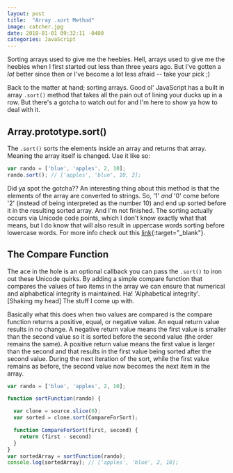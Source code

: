 ```yaml
---
layout: post
title:  "Array .sort Method"
image: catcher.jpg
date: 2018-01-01 09:32:11 -0400
categories: JavaScript
---
```

Sorting arrays used to give me the heebies. Hell, arrays used to give me the heebies when I first started out less than 
three years ago. But I've gotten a *lot* better since then or I've become a lot less afraid -- take your pick ;)

Back to the matter at hand; sorting arrays. Good ol' JavaScript has a built in array `.sort()` method that takes all the
pain out of lining your ducks up in a row. But there's a gotcha to watch out for and I'm here to show ya how to deal with
it.

## Array.prototype.sort()

The `.sort()` sorts the elements inside an array and returns that array. Meaning the array itself is changed. Use it 
like so:

```javascript
var rando = ['blue', 'apples', 2, 10];
rando.sort(); // ['apples', 'blue', 10, 2];
```

Did ya spot the gotcha?? An interesting thing about this method is that the elements of the array are converted to 
strings. So, '1' *and* '0' come before '2' (instead of being interpreted as the number 10) and end up sorted before it in the resulting sorted array. And I'm not finished. The sorting actually occurs via Unicode code points, which I don't know exactly what that means, but I do know that will also result in uppercase words sorting before lowercase words. For more info check out this [link](https://developer.mozilla.org/en-US/docs/Web/JavaScript/Reference/Global_Objects/Array/sort){:target="_blank"}.

## The Compare Function

The ace in the hole is an optional callback you can pass the `.sort()` to iron out these Unicode quirks. By adding a 
simple compare function that compares the values of two items in the array we can ensure that numerical and alphabetical
integrity is maintained. Ha! 'Alphabetical integrity'. [Shaking my head] The stuff I come up with.

Basically what this does when two values are compared is the compare function returns a positive, equal, or negative value. 
An equal return value results in no change. A negative return value means the first value is smaller than the second 
value so it is sorted before the second value (the order remains the same). A positive return value means the first value is 
larger than the second and that results in the first value being sorted after the second value. During the next iteration of 
the sort, while the first value remains as before, the second value now becomes the next item in the array.

```javascript
var rando = ['blue', 'apples', 2, 10];

function sortFunction(rando) {

  var clone = source.slice(0);
  var sorted = clone.sort(CompareForSort);

  function CompareForSort(first, second) {  
    return (first - second)  
  }  
}
var sortedArray = sortFunction(rando);
console.log(sortedArray); // ['apples', 'blue', 2, 10];
```
